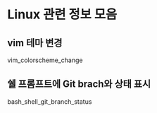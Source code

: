 # Linux 관련 정보 모음

## vim 테마 변경
vim_colorscheme_change

## 쉘 프롬프트에 Git brach와 상태 표시
bash_shell_git_branch_status